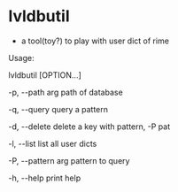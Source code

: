 # lvldbutil 

- a tool(toy?) to play with user dict of rime

Usage:

  lvldbutil [OPTION...]

  -p, --path arg     path of database

  -q, --query        query a pattern

  -d, --delete       delete a key with pattern, -P pat

  -l, --list         list all user dicts

  -P, --pattern arg  pattern to query

  -h, --help         print help
